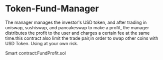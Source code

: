 # Token-Fund-Manager
The manager manages the investor's USD token, and after trading in uniswap, sushiswap, and pancakeswap to make a profit, the manager distributes the profit to the user and charges a certain fee at the same time.this contract also limit the trade pair,in order to swap other coins with USD Token.
Using at your own risk.

Smart contract:FundProfit.sol







